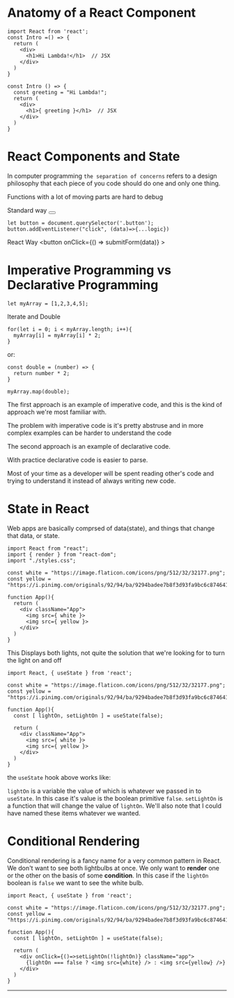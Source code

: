 # Anatomy of a React Component

    import React from 'react';
    const Intro =() => {
      return (
        <div>
          <h1>Hi Lambda!</h1>  // JSX
        </div>
      )
    }

    const Intro () => {
      const greeting = "Hi Lambda!";
      return (
        <div>
          <h1>{ greeting }</h1>  // JSX
        </div>
      )
    }

# React Components and State
  In computer programming `the separation of concerns` refers to a design philosophy that each piece of you code should do one and only one thing.

  Functions with a lot of moving parts are hard to debug

  Standard way
    <button class="button"></button>

    let button = document.querySelector('.button');
    button.addEventListener("click", (data)=>{...logic})

  React Way
    <button onClick={() => submitForm(data)} >

# Imperative Programming vs Declarative Programming

    let myArray = [1,2,3,4,5];

  Iterate and Double

    for(let i = 0; i < myArray.length; i++){
      myArray[i] = myArray[i] * 2;
    }

  or:

    const double = (number) => {
      return number * 2;
    }

    myArray.map(double);

  The first approach is an example of imperative code, and this is the kind of approach we're most familiar with.

  The problem with imperative code is it's pretty abstruse and in more complex examples can be harder to understand the code

  The second approach is an example of declarative code. 

  With practice declarative code is easier to parse.

  Most of your time as a developer will be spent reading other's code and trying to understand it instead of always writing new code.

# State in React
  Web apps are basically comprsed of data(state), and things that change that data, or state.

    import React from "react";
    import { render } from "react-dom";
    import "./styles.css";

    const white = "https://image.flaticon.com/icons/png/512/32/32177.png";
    const yellow = "https://i.pinimg.com/originals/92/94/ba/9294badee7b8f3d93fa9bc6c874641b2.png";

    function App(){
      return (
        <div className="App">
          <img src={ white }>
          <img src={ yellow }>
        </div>
      )
    }

  This Displays both lights, not quite the solution that we're looking for to turn the light on and off

    import React, { useState } from 'react';

    const white = "https://image.flaticon.com/icons/png/512/32/32177.png";
    const yellow = "https://i.pinimg.com/originals/92/94/ba/9294badee7b8f3d93fa9bc6c874641b2.png";

    function App(){
      const [ lightOn, setLightOn ] = useState(false);

      return (
        <div className="App">
          <img src={ white }>
          <img src={ yellow }>
        </div>
      )
    }
  
  the `useState` hook above works like:

  `lightOn` is a variable the value of which is whatever we passed in to `useState`. In this case it's value is the boolean primitive `false`. `setLightOn` is a function that will change the value of `lightOn`. We'll also note that I could have named these items whatever we wanted. 

# Conditional Rendering
  Conditional rendering is a fancy name for a very common pattern in React. We don't want to see both lightbulbs at once. We only want to <strong>render</strong> one or the other on the basis of some <strong>condition</strong>. In this case if the `lightOn` boolean is `false` we want to see the white bulb.

    import React, { useState } from 'react';

    const white = "https://image.flaticon.com/icons/png/512/32/32177.png";
    const yellow = "https://i.pinimg.com/originals/92/94/ba/9294badee7b8f3d93fa9bc6c874641b2.png";

    function App(){
      const [ lightOn, setLightOn ] = useState(false);

      return (
        <div onClick={()=>setLightOn(!lightOn)} className="app">
          {lightOn === false ? <img src={white} /> : <img src={yellow} />}
        </div>
      )
    }
***
